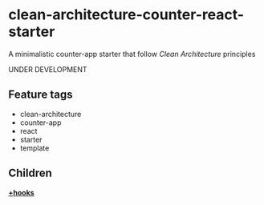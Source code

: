 # clean-architecture-counter-react-starter

A minimalistic counter-app starter that follow *Clean Architecture* principles

UNDER DEVELOPMENT

## Feature tags
- clean-architecture
- counter-app
- react
- starter
- template

## Children

[**+hooks**](https://github.com/softspiders/clean-architecture-counter-starters/tree/clean-architecture-counter-react-hooks)


